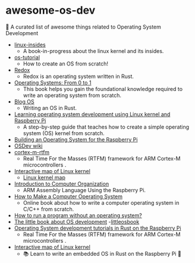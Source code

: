# awesome-os-dev
🎉 A curated list of awesome things related to Operating System Development

- [linux-insides](https://github.com/0xAX/linux-insides) 
  - A book-in-progress about the linux kernel and its insides.
- [os-tutorial](https://github.com/cfenollosa/os-tutorial) 
  - How to create an OS from scratch!
- [Redox](https://github.com/redox-os/redox) 
  - Redox is an operating system written in Rust.
- [Operating Systems: From 0 to 1](https://github.com/tuhdo/os01) 
  - This book helps you gain the foundational knowledge required to write an operating system from scratch. 
- [Blog OS](https://github.com/phil-opp/blog_os) 
  - Writing an OS in Rust.
- [Learning operating system development using Linux kernel and Raspberry Pi](https://github.com/s-matyukevich/raspberry-pi-os) 
  - A step-by-step guide that teaches how to create a simple operating system (OS) kernel from scratch. 
- [Building an Operating System for the Raspberry Pi](https://jsandler18.github.io/) 
- [OSDev wiki](https://wiki.osdev.org/Main_Page) 
- [cortex-m-rtfm](https://github.com/rtfm-rs/cortex-m-rtfm) 
  - Real Time For the Masses (RTFM) framework for ARM Cortex-M microcontrollers .
- [Interactive map of Linux kernel](https://makelinux.github.io/kernel/map/) 
  - [Linux kernel map](https://github.com/makelinux/linux_kernel_map)
- [Introduction to Computer Organization](http://bob.cs.sonoma.edu/IntroCompOrg-RPi/frontmatter-1.html) 
  - ARM Assembly Language Using the Raspberry Pi.
- [How to Make a Computer Operating System](https://github.com/SamyPesse/How-to-Make-a-Computer-Operating-System) 
  - Online book about how to write a computer operating system in C/C++ from scratch. 
- [How to run a program without an operating system?](https://stackoverflow.com/questions/22054578/how-to-run-a-program-without-an-operating-system/32483545#32483545) 
- [The little book about OS development](https://littleosbook.github.io/) 
  -[littleosbook](https://github.com/littleosbook/littleosbook)
- [Operating System development tutorials in Rust on the Raspberry Pi](https://github.com/rust-embedded/rust-raspi3-OS-tutorials) 
  - Real Time For the Masses (RTFM) framework for ARM Cortex-M microcontrollers .
- [Interactive map of Linux kernel](https://makelinux.github.io/kernel/map/) 
  - 📚 Learn to write an embedded OS in Rust on the Raspberry Pi 🦀


